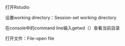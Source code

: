 打开Rstudio

设置working directory：Session-set working directory

在console中的command line输入getwd（）查看当前目录

打开文件：File-open file

